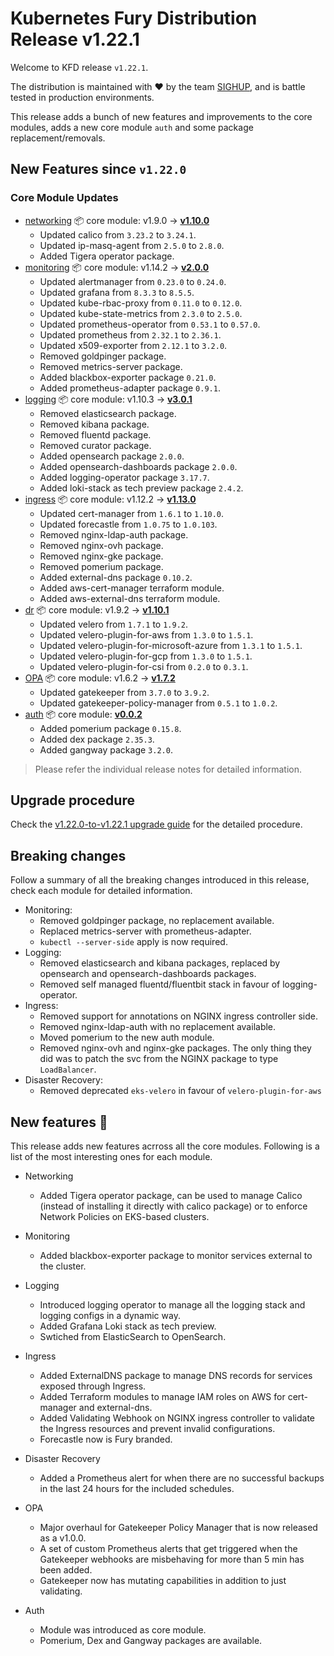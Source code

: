 # Kubernetes Fury Distribution Release v1.22.1

Welcome to KFD release `v1.22.1`.

The distribution is maintained with ❤️ by the team [SIGHUP](https://sighup.io/), and is battle tested in production environments.

This release adds a bunch of new features and improvements to the core modules, adds a new core module `auth` and some package replacement/removals.

## New Features since `v1.22.0`

### Core Module Updates

- [networking](https://github.com/sighupio/fury-kubernetes-networking) 📦 core module: v1.9.0 -> [**v1.10.0**](https://github.com/sighupio/fury-kubernetes-networking/releases/tag/v1.10.0)
  - Updated calico from `3.23.2` to `3.24.1`.
  - Updated ip-masq-agent from `2.5.0` to `2.8.0`.
  - Added Tigera operator package.
- [monitoring](https://github.com/sighupio/fury-kubernetes-monitoring) 📦 core module: v1.14.2 -> [**v2.0.0**](https://github.com/sighupio/fury-kubernetes-monitoring/releases/tag/v2.0.0)
  - Updated alertmanager from `0.23.0` to `0.24.0`.
  - Updated grafana from `8.3.3` to `8.5.5`.
  - Updated kube-rbac-proxy from `0.11.0` to `0.12.0`.
  - Updated kube-state-metrics from `2.3.0` to `2.5.0`.
  - Updated prometheus-operator from `0.53.1` to `0.57.0`.
  - Updated prometheus from `2.32.1` to `2.36.1`.
  - Updated x509-exporter from `2.12.1` to `3.2.0`.
  - Removed goldpinger package.
  - Removed metrics-server package.
  - Added blackbox-exporter package `0.21.0`.
  - Added prometheus-adapter package `0.9.1`.
- [logging](https://github.com/sighupio/fury-kubernetes-logging) 📦 core module: v1.10.3 -> [**v3.0.1**](https://github.com/sighupio/fury-kubernetes-logging/releases/tag/v3.0.1)
  - Removed elasticsearch package.
  - Removed kibana package.
  - Removed fluentd package.
  - Removed curator package.
  - Added opensearch package `2.0.0`.
  - Added opensearch-dashboards package `2.0.0`.
  - Added logging-operator package `3.17.7`.
  - Added loki-stack as tech preview package `2.4.2`.
- [ingress](https://github.com/sighupio/fury-kubernetes-ingress) 📦 core module: v1.12.2 -> [**v1.13.0**](https://github.com/sighupio/fury-kubernetes-ingress/releases/tag/v1.13.0)
  - Updated cert-manager from `1.6.1` to `1.10.0`.
  - Updated forecastle from `1.0.75` to `1.0.103`.
  - Removed nginx-ldap-auth package.
  - Removed nginx-ovh package.
  - Removed nginx-gke package.
  - Removed pomerium package.
  - Added external-dns package `0.10.2`.
  - Added aws-cert-manager terraform module.
  - Added aws-external-dns terraform module.
- [dr](https://github.com/sighupio/fury-kubernetes-dr) 📦 core module: v1.9.2 -> [**v1.10.1**](https://github.com/sighupio/fury-kubernetes-dr/releases/tag/v1.10.1)
  - Updated velero from `1.7.1` to `1.9.2`.
  - Updated velero-plugin-for-aws from `1.3.0` to `1.5.1`.
  - Updated velero-plugin-for-microsoft-azure from `1.3.1` to `1.5.1`.
  - Updated velero-plugin-for-gcp from `1.3.0` to `1.5.1`.
  - Updated velero-plugin-for-csi from `0.2.0` to `0.3.1`.
- [OPA](https://github.com/sighupio/fury-kubernetes-opa) 📦 core module: v1.6.2 -> [**v1.7.2**](https://github.com/sighupio/fury-kubernetes-opa/releases/tag/v1.7.2)
  - Updated gatekeeper from `3.7.0` to `3.9.2`.
  - Updated gatekeeper-policy-manager from `0.5.1` to `1.0.2`.
- [auth](https://github.com/sighupio/fury-kubernetes-auth) 📦 core module: [**v0.0.2**](https://github.com/sighupio/fury-kubernetes-auth/releases/tag/v0.0.2)
  - Added pomerium package `0.15.8`.
  - Added dex package `2.35.3`.
  - Added gangway package `3.2.0`.
  
> Please refer the individual release notes for detailed information.

## Upgrade procedure

Check the [v1.22.0-to-v1.22.1 upgrade guide](../upgrades/v1.22.0-to-v1.22.1.md) for the detailed procedure.

## Breaking changes

Follow a summary of all the breaking changes introduced in this release, check each module for detailed information.

- Monitoring:
  - Removed goldpinger package, no replacement available.
  - Replaced metrics-server with prometheus-adapter.
  - `kubectl --server-side` apply is now required.
- Logging:
  - Removed elasticsearch and kibana packages, replaced by opensearch and opensearch-dashboards packages.
  - Removed self managed fluentd/fluentbit stack in favour of logging-operator.
- Ingress:
  - Removed support for annotations on NGINX ingress controller side.
  - Removed nginx-ldap-auth with no replacement available.
  - Moved pomerium to the new auth module.
  - Removed nginx-ovh and nginx-gke packages. The only thing they did was to patch the svc from the NGINX package to type `LoadBalancer`.
- Disaster Recovery:
  - Removed deprecated `eks-velero` in favour of `velero-plugin-for-aws`

## New features 🌟

This release adds new features acrross all the core modules. Following is a list of the most interesting ones for each module.

- Networking
  - Added Tigera operator package, can be used to manage Calico (instead of installing it directly with calico package) or to enforce Network Policies on EKS-based clusters.

- Monitoring
  - Added blackbox-exporter package to monitor services external to the cluster.
  
- Logging
  - Introduced logging operator to manage all the logging stack and logging configs in a dynamic way.
  - Added Grafana Loki stack as tech preview.
  - Swtiched from ElasticSearch to OpenSearch.

- Ingress
  - Added ExternalDNS package to manage DNS records for services exposed through Ingress.
  - Added Terraform modules to manage IAM roles on AWS for cert-manager and external-dns.
  - Added Validating Webhook on NGINX ingress controller to validate the Ingress resources and prevent invalid configurations.
  - Forecastle now is Fury branded.

- Disaster Recovery
  - Added a Prometheus alert for when there are no successful backups in the last 24 hours for the included schedules.

- OPA
  - Major overhaul for Gatekeeper Policy Manager that is now released as a v1.0.0.
  - A set of custom Prometheus alerts that get triggered when the Gatekeeper webhooks are misbehaving for more than 5 min has been added.
  - Gatekeeper now has mutating capabilities in addition to just validating.

- Auth
  - Module was introduced as core module.
  - Pomerium, Dex and Gangway packages are available.
